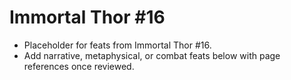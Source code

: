 # Immortal Thor #16

- Placeholder for feats from Immortal Thor #16.
- Add narrative, metaphysical, or combat feats below with page references once reviewed.